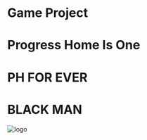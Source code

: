 # Game Project
# Progress Home Is One
# PH FOR EVER
# BLACK MAN
![logo](https://cdn.discordapp.com/icons/819635292834103347/a_736f87ac14e21ffb7e864649a91830e6.gif?size=1024)
